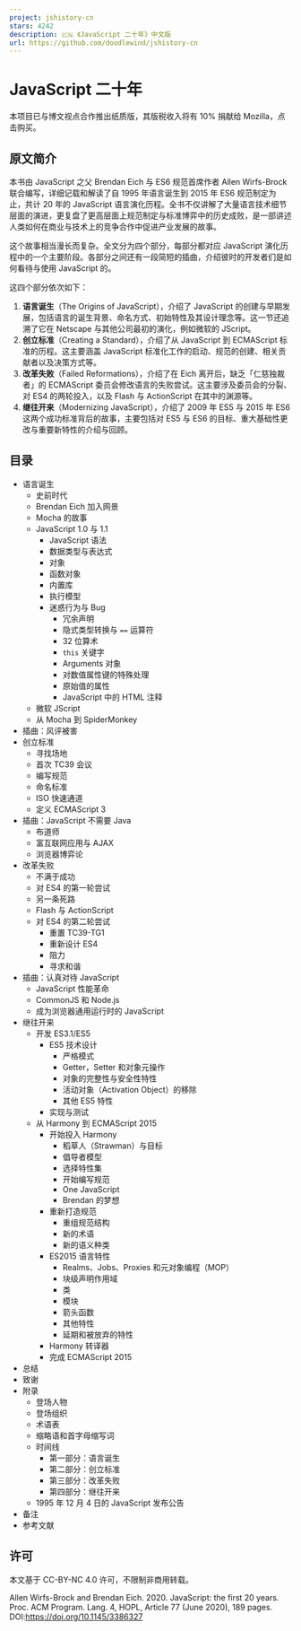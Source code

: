 ```yaml
---
project: jshistory-cn
stars: 4242
description: 🇨🇳 《JavaScript 二十年》中文版
url: https://github.com/doodlewind/jshistory-cn
---
```


JavaScript 二十年
==============

本项目已与博文视点合作推出纸质版，其版税收入将有 10% 捐献给 Mozilla，点击购买。

原文简介
----

本书由 JavaScript 之父 Brendan Eich 与 ES6 规范首席作者 Allen Wirfs-Brock 联合编写，详细记载和解读了自 1995 年语言诞生到 2015 年 ES6 规范制定为止，共计 20 年的 JavaScript 语言演化历程。全书不仅讲解了大量语言技术细节层面的演进，更复盘了更高层面上规范制定与标准博弈中的历史成败，是一部讲述人类如何在商业与技术上的竞争合作中促进产业发展的故事。

这个故事相当漫长而复杂。全文分为四个部分，每部分都对应 JavaScript 演化历程中的一个主要阶段。各部分之间还有一段简短的插曲，介绍彼时的开发者们是如何看待与使用 JavaScript 的。

这四个部分依次如下：

1.  **语言诞生**（The Origins of JavaScript），介绍了 JavaScript 的创建与早期发展，包括语言的诞生背景、命名方式、初始特性及其设计理念等。这一节还追溯了它在 Netscape 与其他公司最初的演化，例如微软的 JScript。
2.  **创立标准**（Creating a Standard），介绍了从 JavaScript 到 ECMAScript 标准的历程。这主要涵盖 JavaScript 标准化工作的启动、规范的创建、相关贡献者以及决策方式等。
3.  **改革失败**（Failed Reformations），介绍了在 Eich 离开后，缺乏「仁慈独裁者」的 ECMAScript 委员会修改语言的失败尝试。这主要涉及委员会的分裂、对 ES4 的两轮投入，以及 Flash 与 ActionScript 在其中的渊源等。
4.  **继往开来**（Modernizing JavaScript），介绍了 2009 年 ES5 与 2015 年 ES6 这两个成功标准背后的故事，主要包括对 ES5 与 ES6 的目标、重大基础性更改与重要新特性的介绍与回顾。

目录
--

-   语言诞生
    -   史前时代
    -   Brendan Eich 加入网景
    -   Mocha 的故事
    -   JavaScript 1.0 与 1.1
        -   JavaScript 语法
        -   数据类型与表达式
        -   对象
        -   函数对象
        -   内置库
        -   执行模型
        -   迷惑行为与 Bug
            -   冗余声明
            -   隐式类型转换与 `==` 运算符
            -   32 位算术
            -   `this` 关键字
            -   Arguments 对象
            -   对数值属性键的特殊处理
            -   原始值的属性
            -   JavaScript 中的 HTML 注释
    -   微软 JScript
    -   从 Mocha 到 SpiderMonkey
-   插曲：风评被害
-   创立标准
    -   寻找场地
    -   首次 TC39 会议
    -   编写规范
    -   命名标准
    -   ISO 快速通道
    -   定义 ECMAScript 3
-   插曲：JavaScript 不需要 Java
    -   布道师
    -   富互联网应用与 AJAX
    -   浏览器博弈论
-   改革失败
    -   不满于成功
    -   对 ES4 的第一轮尝试
    -   另一条死路
    -   Flash 与 ActionScript
    -   对 ES4 的第二轮尝试
        -   重置 TC39-TG1
        -   重新设计 ES4
        -   阻力
        -   寻求和谐
-   插曲：认真对待 JavaScript
    -   JavaScript 性能革命
    -   CommonJS 和 Node.js
    -   成为浏览器通用运行时的 JavaScript
-   继往开来
    -   开发 ES3.1/ES5
        -   ES5 技术设计
            -   严格模式
            -   Getter，Setter 和对象元操作
            -   对象的完整性与安全性特性
            -   活动对象（Activation Object）的移除
            -   其他 ES5 特性
        -   实现与测试
    -   从 Harmony 到 ECMAScript 2015
        -   开始投入 Harmony
            -   稻草人（Strawman）与目标
            -   倡导者模型
            -   选择特性集
            -   开始编写规范
            -   One JavaScript
            -   Brendan 的梦想
        -   重新打造规范
            -   重组规范结构
            -   新的术语
            -   新的语义种类
        -   ES2015 语言特性
            -   Realms、Jobs、Proxies 和元对象编程（MOP）
            -   块级声明作用域
            -   类
            -   模块
            -   箭头函数
            -   其他特性
            -   延期和被放弃的特性
        -   Harmony 转译器
        -   完成 ECMAScript 2015
-   总结
-   致谢
-   附录
    -   登场人物
    -   登场组织
    -   术语表
    -   缩略语和首字母缩写词
    -   时间线
        -   第一部分：语言诞生
        -   第二部分：创立标准
        -   第三部分：改革失败
        -   第四部分：继往开来
    -   1995 年 12 月 4 日的 JavaScript 发布公告
-   备注
-   参考文献

许可
--

本文基于 CC-BY-NC 4.0 许可，不限制非商用转载。

Allen Wirfs-Brock and Brendan Eich. 2020. JavaScript: the first 20 years. Proc. ACM Program. Lang. 4, HOPL, Article 77 (June 2020), 189 pages. DOI:https://doi.org/10.1145/3386327
